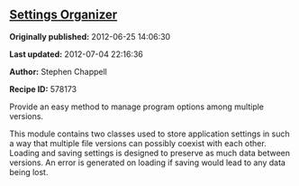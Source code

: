 ## [Settings Organizer](https://code.activestate.com/recipes/578173-settings-organizer)

**Originally published:** 2012-06-25 14:06:30

**Last updated:** 2012-07-04 22:16:36

**Author:** Stephen Chappell

**Recipe ID:** 578173

Provide an easy method to manage program options among multiple versions.

This module contains two classes used to store application settings in such a
way that multiple file versions can possibly coexist with each other. Loading
and saving settings is designed to preserve as much data between versions. An
error is generated on loading if saving would lead to any data being lost.
